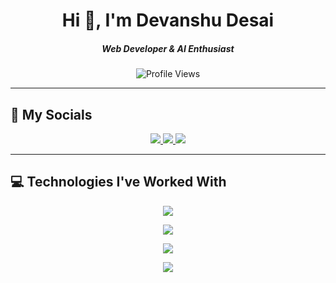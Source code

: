 <h1 align="center">Hi 👋, I'm Devanshu Desai</h1>
<h5 align="center">Web Developer & AI Enthusiast</h5>

<p align="center">
  <img src="https://komarev.com/ghpvc/?username=desaidevanshu&style=flat-square&color=blue" alt="Profile Views" />
</p>

---

## 📱 My Socials 

<p align="center">
  <a href="https://www.linkedin.com/in/devanshu-desai-70704b1ab/" target="_blank">
    <img src="https://img.shields.io/badge/LINKEDIN-0077B5?style=for-the-badge&logo=linkedin&logoColor=white" />
  </a>
  <a href="https://www.instagram.com/desai_devanshu/" target="_blank">
    <img src="https://img.shields.io/badge/INSTAGRAM-E4405F?style=for-the-badge&logo=instagram&logoColor=white" />
  </a>
    <a href="https://portfolio-devanshu.netlify.app/" target="_blank">
    <img src="https://img.shields.io/badge/PORTFOLIO-000000?style=for-the-badge&logo=firefox&logoColor=white" />
  </a>

  
</p>

---

## 💻 Technologies I've Worked With

<p align="center">
  <!-- Languages -->
  <img src="https://skillicons.dev/icons?i=java,python,c" />
</p>

<p align="center">
  <!-- Frameworks & Libraries -->
  <img src="https://skillicons.dev/icons?i=js,react,nodejs,express,flask" />
</p>

<p align="center">
  <!-- Tools & Platforms -->
  <img src="https://skillicons.dev/icons?i=git,vscode,firebase,kubernetes,kali" />
</p>

<p align="center">
  <!-- Databases -->
  <img src="https://skillicons.dev/icons?i=mysql,mongodb,postgres" />
</p>
